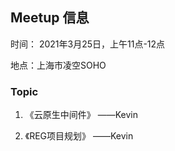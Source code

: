 ## Meetup 信息

时间： 2021年3月25日，上午11点-12点

地点：上海市凌空SOHO

### Topic

1. 《云原生中间件》 ——Kevin

2. 《REG项目规划》 ——Kevin